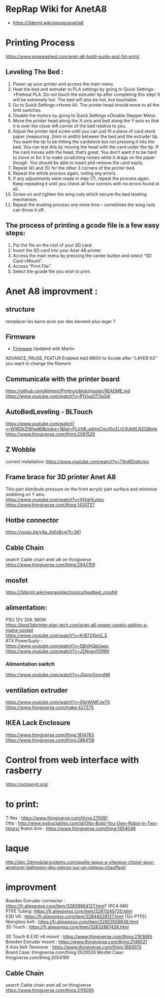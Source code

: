 # RepRap Wiki for AnetA8 
* https://3dprint.wiki/reprap/anet/a8

# Printing Process 
https://www.propwashed.com/anet-a8-build-guide-and-1st-print/

## Leveling The Bed :

1.  Power up your printer and access the main menu.  
2.  Heat the bed and extruder to PLA settings by going to Quick Settings->Preheat PLA. Do not touch the extruder tip after completing this step! It will be extremely hot. The bed will also be hot, but touchable.  
3.  Go to Quick Settings->Home All. The printer head should move to all the limit switches.  
4.  Disable the motors by going to Quick Settings->Disable Stepper Motor.  
5.  Move the printer head along the X-axis and bed along the Y-axis so that it is over the close-left corner of the bed relative to you.  
6.  Adjust the printer bed screw until you can just fit a piece of card stock paper (measuring .2mm in width) between the bed and the extruder tip. You want the tip to be hitting the cardstock but not pressing it into the bed. You can test this by moving the head with the card under the tip. If the card moves with the head, that’s great. You don’t want it to be hard to move or for it to make scratching noises while it drags on the paper though. You should be able to insert and remove the card easily.  
7.  Repeat (4) and (5) for the other 3 corners of the printer bed.  
8.  Repeat the whole process again, noting any errors.  
9.  If any adjustments were made in step (7), repeat the process again. Keep repeating it until you check all four corners with no errors found at all.  
10. Screw on and tighten the wing nuts which secure the bed leveling mechanism.  
11. Repeat the leveling process one more time – sometimes the wing nuts can throw it off.  


## The process of printing a gcode file is a few easy steps:

1.   Put the file on the root of your SD card.  
2.  Insert the SD card into your Anet A8 printer.  
3.  Access the main menu by pressing the center button and select “SD Card->Mount”.  
4.  Access “Print File”.  
5.  Select the gcode file you wish to print.  

# Anet A8 improvment :

## structure
remplacer les barre acier par des element plus leger ?

## Firmware 
* [Firmware](firmware/README.md)
Updated with Marlin

ADVANCE_PAUSE_FEATUR Enabled
Add M600 to Gcode after "LAYER:XX" you want to change the filament

## Communicate with the printer board
https://github.com/kliment/Printrun/blob/master/README.md  
https://www.youtube.com/watch?v=R1VugOTOoGA

## AutoBedLeveling - BLTouch
https://www.youtube.com/watch?v=WWDkZtWwd6I&index=1&list=PLlcMt_sdtxsCmJl5oZLiO3Ub6LN2GBwIe  
https://www.thingiverse.com/thing:2091529

## Z Wobble 
correct installation:  https://www.youtube.com/watch?v=T9vI6DqAcmo  

## Frame brace for 3D printer Anet A8
This part distribute pressure on the front acrylic part surface and minimise wobbling on Y axis.  
https://www.youtube.com/watch?v=lH3gHLyIiec  
https://www.thingiverse.com/thing:1430727  

## Hotbe connector
https://youtu.be/y9a_XefxBvw?t=361

## Cable Chain
search Cable chain anet a8 on thingiverse
https://www.thingiverse.com/thing:2842159

## mosfet 
https://3dprint.wiki/reprap/electronics/heatbed_mosfet  

## alimentation:
PSU 12V 30A 360W  
https://best3dprinter.stan-tech.com/anet-a8-power-supply-adding-a-mains-socket  
https://www.youtube.com/watch?v=KrB72XIm2_E  
ATX PowerSuply :   
https://www.youtube.com/watch?v=SBhlHQbUaqs  
https://www.youtube.com/watch?v=JSNngyl1ONM  

### Alimentation switch
https://www.youtube.com/watch?v=J0qnyGmxgN8

## ventilation extruder
https://www.youtube.com/watch?v=09zWjMFJwT0  
https://www.thingiverse.com/make:427275  

## IKEA Lack Enclosure

https://www.thingiverse.com/thing:1814763
https://www.thingiverse.com/thing:2864118

# Control from web interface with rasberry
https://octoprint.org/  

# to print: 
T-Rex :
https://www.thingiverse.com/thing:275091  
Otto :
http://www.instructables.com/id/Otto-Build-You-Own-Robot-in-Two-Hours/
Robot Arm :
https://www.thingiverse.com/thing:1454048

# laque
http://doc.3dmodularsystems.com/quelle-laque-a-cheveux-choisir-pour-ameliorer-ladhesion-des-pieces-sur-un-plateau-chauffant/

# improvment

Bowden Extruder connector : https://fr.aliexpress.com/item/32809884127.html? (PC4-M6)  
PTFE Tubing: https://fr.aliexpress.com/item/32811240720.html  
E3D V6 : https://fr.aliexpress.com/item/32844028127.html (12v PTFE)  
fiberglass belt : https://fr.aliexpress.com/item/32853559638.html  
3D Touch : https://fr.aliexpress.com/item/32832887426.html  

3D Touch & E3D v6 mount : https://www.thingiverse.com/thing:2193695  
Bowden Extruder mount : https://www.thingiverse.com/thing:2146021  
X Axis belt Tensioner : https://www.thingiverse.com/thing:1683070  
Board Case: thingiverse.com/thing:2029528
Mosfet Case: thingiverse.com/thing:2054199

## Cable Chain
search Cable chain anet a8 on thingiverse
https://www.thingiverse.com/thing:2115095
